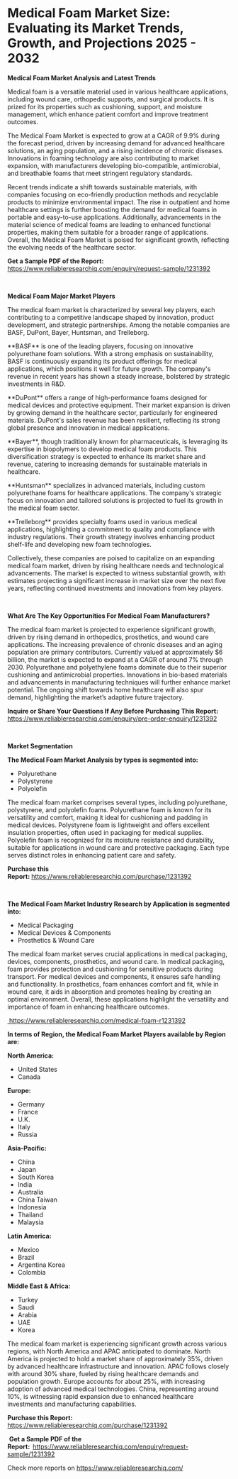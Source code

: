 <p><h1>Medical Foam Market Size: Evaluating its Market Trends, Growth, and Projections 2025 - 2032</h1></p><p><strong>Medical Foam Market Analysis and Latest Trends</strong></p>
<p><p>Medical foam is a versatile material used in various healthcare applications, including wound care, orthopedic supports, and surgical products. It is prized for its properties such as cushioning, support, and moisture management, which enhance patient comfort and improve treatment outcomes. </p><p>The Medical Foam Market is expected to grow at a CAGR of 9.9% during the forecast period, driven by increasing demand for advanced healthcare solutions, an aging population, and a rising incidence of chronic diseases. Innovations in foaming technology are also contributing to market expansion, with manufacturers developing bio-compatible, antimicrobial, and breathable foams that meet stringent regulatory standards.</p><p>Recent trends indicate a shift towards sustainable materials, with companies focusing on eco-friendly production methods and recyclable products to minimize environmental impact. The rise in outpatient and home healthcare settings is further boosting the demand for medical foams in portable and easy-to-use applications. Additionally, advancements in the material science of medical foams are leading to enhanced functional properties, making them suitable for a broader range of applications. Overall, the Medical Foam Market is poised for significant growth, reflecting the evolving needs of the healthcare sector.</p></p>
<p><strong>Get a Sample PDF of the Report:&nbsp;</strong> <a href="https://www.reliableresearchiq.com/enquiry/request-sample/1231392?utm_campaign=2251&utm_medium=2&utm_source=Github&utm_content=ia&utm_term=31012025&utm_id=medical-foam">https://www.reliableresearchiq.com/enquiry/request-sample/1231392</a></p>
<p>&nbsp;</p>
<p><strong>Medical Foam Major Market Players</strong></p>
<p><p>The medical foam market is characterized by several key players, each contributing to a competitive landscape shaped by innovation, product development, and strategic partnerships. Among the notable companies are BASF, DuPont, Bayer, Huntsman, and Trelleborg.</p><p>**BASF** is one of the leading players, focusing on innovative polyurethane foam solutions. With a strong emphasis on sustainability, BASF is continuously expanding its product offerings for medical applications, which positions it well for future growth. The company's revenue in recent years has shown a steady increase, bolstered by strategic investments in R&D.</p><p>**DuPont** offers a range of high-performance foams designed for medical devices and protective equipment. Their market expansion is driven by growing demand in the healthcare sector, particularly for engineered materials. DuPont's sales revenue has been resilient, reflecting its strong global presence and innovation in medical applications.</p><p>**Bayer**, though traditionally known for pharmaceuticals, is leveraging its expertise in biopolymers to develop medical foam products. This diversification strategy is expected to enhance its market share and revenue, catering to increasing demands for sustainable materials in healthcare.</p><p>**Huntsman** specializes in advanced materials, including custom polyurethane foams for healthcare applications. The company's strategic focus on innovation and tailored solutions is projected to fuel its growth in the medical foam sector.</p><p>**Trelleborg** provides specialty foams used in various medical applications, highlighting a commitment to quality and compliance with industry regulations. Their growth strategy involves enhancing product shelf-life and developing new foam technologies.</p><p>Collectively, these companies are poised to capitalize on an expanding medical foam market, driven by rising healthcare needs and technological advancements. The market is expected to witness substantial growth, with estimates projecting a significant increase in market size over the next five years, reflecting continued investments and innovations from key players.</p></p>
<p>&nbsp;</p>
<p><strong>What Are The Key Opportunities For Medical Foam Manufacturers?</strong></p>
<p><p>The medical foam market is projected to experience significant growth, driven by rising demand in orthopedics, prosthetics, and wound care applications. The increasing prevalence of chronic diseases and an aging population are primary contributors. Currently valued at approximately $6 billion, the market is expected to expand at a CAGR of around 7% through 2030. Polyurethane and polyethylene foams dominate due to their superior cushioning and antimicrobial properties. Innovations in bio-based materials and advancements in manufacturing techniques will further enhance market potential. The ongoing shift towards home healthcare will also spur demand, highlighting the market’s adaptive future trajectory.</p></p>
<p><strong>Inquire or Share Your Questions If Any Before Purchasing This Report:</strong> <a href="https://www.reliableresearchiq.com/enquiry/pre-order-enquiry/1231392?utm_campaign=2251&utm_medium=2&utm_source=Github&utm_content=ia&utm_term=31012025&utm_id=medical-foam">https://www.reliableresearchiq.com/enquiry/pre-order-enquiry/1231392</a></p>
<p>&nbsp;</p>
<p><strong>Market Segmentation</strong></p>
<p><strong>The Medical Foam Market Analysis by types is segmented into:</strong></p>
<p><ul><li>Polyurethane</li><li>Polystyrene</li><li>Polyolefin</li></ul></p>
<p><p>The medical foam market comprises several types, including polyurethane, polystyrene, and polyolefin foams. Polyurethane foam is known for its versatility and comfort, making it ideal for cushioning and padding in medical devices. Polystyrene foam is lightweight and offers excellent insulation properties, often used in packaging for medical supplies. Polyolefin foam is recognized for its moisture resistance and durability, suitable for applications in wound care and protective packaging. Each type serves distinct roles in enhancing patient care and safety.</p></p>
<p><strong>Purchase this Report:&nbsp;</strong><a href="https://www.reliableresearchiq.com/purchase/1231392?utm_campaign=2251&utm_medium=2&utm_source=Github&utm_content=ia&utm_term=31012025&utm_id=medical-foam">https://www.reliableresearchiq.com/purchase/1231392</a></p>
<p>&nbsp;</p>
<p><strong>The Medical Foam Market Industry Research by Application is segmented into:</strong></p>
<p><ul><li>Medical Packaging</li><li>Medical Devices & Components</li><li>Prosthetics & Wound Care</li></ul></p>
<p><p>The medical foam market serves crucial applications in medical packaging, devices, components, prosthetics, and wound care. In medical packaging, foam provides protection and cushioning for sensitive products during transport. For medical devices and components, it ensures safe handling and functionality. In prosthetics, foam enhances comfort and fit, while in wound care, it aids in absorption and promotes healing by creating an optimal environment. Overall, these applications highlight the versatility and importance of foam in enhancing healthcare outcomes.</p></p>
<p><a href="https://www.reliableresearchiq.com/medical-foam-r1231392?utm_campaign=2251&utm_medium=2&utm_source=Github&utm_content=ia&utm_term=31012025&utm_id=medical-foam">&nbsp;https://www.reliableresearchiq.com/medical-foam-r1231392</a></p>
<p><strong>In terms of Region, the Medical Foam Market Players available by Region are:</strong></p>
<p>
    <p> <strong> North America: </strong>
        <ul>
            <li>United States</li>
            <li>Canada</li>
        </ul>
        </p> 
    <p> <strong> Europe: </strong>
        <ul>
            <li>Germany</li>
            <li>France</li>
            <li>U.K.</li>
            <li>Italy</li>
            <li>Russia</li>
        </ul>
        </p> 
    <p> <strong> Asia-Pacific: </strong>
        <ul>
            <li>China</li>
            <li>Japan</li>
            <li>South Korea</li>
            <li>India</li>
            <li>Australia</li>
            <li>China Taiwan</li>
            <li>Indonesia</li>
            <li>Thailand</li>
            <li>Malaysia</li>
        </ul>
        </p> 
    <p> <strong> Latin America: </strong>
        <ul>
            <li>Mexico</li>
            <li>Brazil</li>
            <li>Argentina Korea</li>
            <li>Colombia</li>
        </ul>
        </p> 
    <p> <strong> Middle East & Africa: </strong>
        <ul>
            <li>Turkey</li>
            <li>Saudi</li>
            <li>Arabia</li>
            <li>UAE</li>
            <li>Korea</li>
        </ul>
    </p>
    </p>
<p><p>The medical foam market is experiencing significant growth across various regions, with North America and APAC anticipated to dominate. North America is projected to hold a market share of approximately 35%, driven by advanced healthcare infrastructure and innovation. APAC follows closely with around 30% share, fueled by rising healthcare demands and population growth. Europe accounts for about 25%, with increasing adoption of advanced medical technologies. China, representing around 10%, is witnessing rapid expansion due to enhanced healthcare investments and manufacturing capabilities.</p></p>
<p><strong>Purchase this Report: </strong><a href="https://www.reliableresearchiq.com/purchase/1231392?utm_campaign=2251&utm_medium=2&utm_source=Github&utm_content=ia&utm_term=31012025&utm_id=medical-foam">https://www.reliableresearchiq.com/purchase/1231392</a></p>
<p>&nbsp;<strong>Get a Sample PDF of the Report:&nbsp;&nbsp;</strong><a href="https://www.reliableresearchiq.com/enquiry/request-sample/1231392?utm_campaign=2251&utm_medium=2&utm_source=Github&utm_content=ia&utm_term=31012025&utm_id=medical-foam">https://www.reliableresearchiq.com/enquiry/request-sample/1231392</a></p>
<p><strong></strong></p>
<p>Check more reports on <a href="https://www.reliableresearchiq.com/?utm_campaign=2251&utm_medium=2&utm_source=Github&utm_content=ia&utm_term=31012025&utm_id=medical-foam">https://www.reliableresearchiq.com/</a></p>
